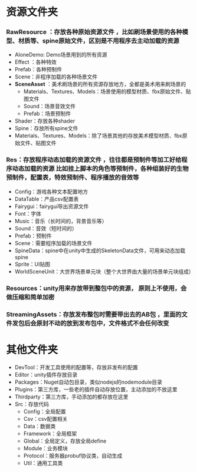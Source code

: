 <!--
 * @Author xiangqian
 * @Description 
 * @Date 2022-06-28 12:11:22
 * @FilePath /Doc/工程文件夹结构.md
-->
# 资源文件夹

### RawResource ：__存放各种原始资源文件__ ，比如刷场景使用的各种模型、材质等、spine原始文件，区别是不用程序去主动加载的资源

- AloneDemo: Demo场景用到的所有资源
- Effect ：各种特效
- Prefab：各种预制件
- Scene：非程序加载的各种场景文件
- __SceneAsset__ ：美术刷场景的所有资源存放地方，全都是美术用来刷场景的
  - Materials、Textures、Models：场景使用的模型材质、fbx原始文件、贴图文件
  - Sound：场景音效文件
  - Prefab：场景预制件
- Shader：存放各种shader
- Spine：存放所有spine文件
- Materials、Textures、Models：除了场景其他的存放美术模型材质、fbx原始文件、贴图文件

### Res：__存放程序动态加载的资源文件__ ，往往都是预制件等加工好给程序动态加载的资源 比如挂上脚本的角色等预制件，各种组装好的生物预制件，配置表，特效预制件、程序播放的音效等

- Config：游戏各种文本配置地方
- DataTable：产品csv配置表
- Fairygui：fairygui导出资源文件
- Font：字体
- Music：音乐（长时间的，背景音乐等）
- Sound：音效（短时间的）
- Prefab：预制件
- Scene：需要程序加载的场景文件
- SpineData：spine中在unity中生成的SkeletonData文件，可用来动态加载spine
- Sprite：UI贴图
- WorldSceneUnit：大世界场景单元块（整个大世界由大量的场景单元块组成）

### Resources：__unity用来存放带到整包中的资源__， 原则上不使用，会做压缩和简单加密

### StreamingAssets：__存放发布整包时需要带出去的AB包__ ，里面的文件发包后会原封不动的放到发布包中，文件格式不会任何改变

# 其他文件夹

- DevTool：开发工具使用的配置等，存放非发布的配置
- Editor：unity插件存放目录
- Packages：Nuget自动包目录，类似nodejs的nodemodule目录
- Plugins：第三方库，一些老的插件自动存放位置，主动添加的不放这里
- Thirdparty：第三方库，手动添加的都存放在这里
- Src：存放代码
  - Config：全局配置
  - Csv：csv配置相关
  - Data：数据类
  - Framework：全局框架
  - Global：全局定义，存放全局define
  - Module：业务模块
  - Protocol：服务器probuf协议类，自动生成
  - Util：通用工具类
